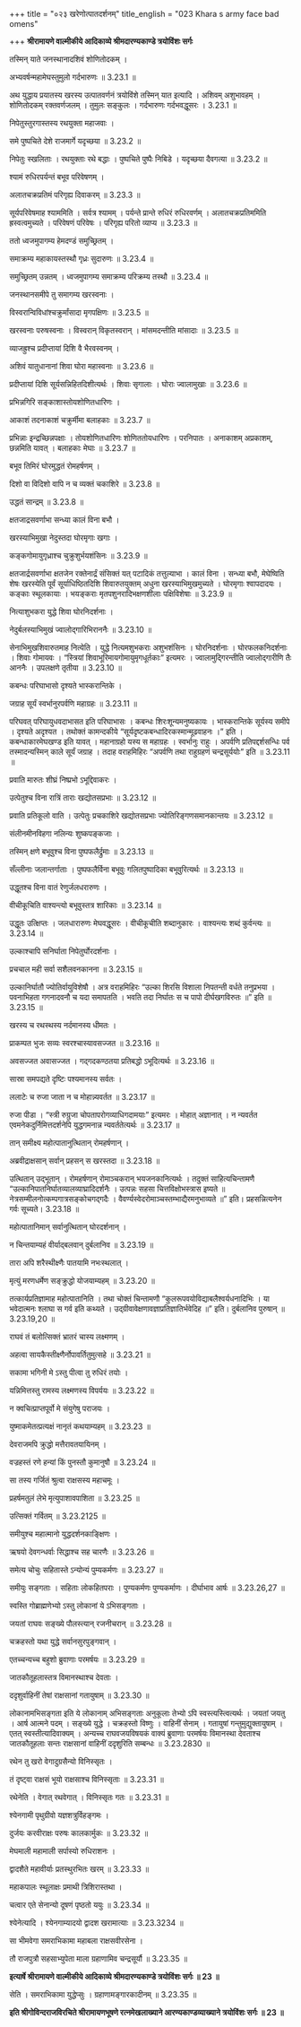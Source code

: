 +++
title = "०२३ खरेणोत्पातदर्शनम्"
title_english = "023 Khara s army face bad omens"

+++
**श्रीरामायणे वाल्मीकीये आदिकाव्ये श्रीमदारण्यकाण्डे त्रयोविंशः सर्गः**

तस्मिन् याते जनस्थानादशिवं शोणितोदकम् ।

अभ्यवर्षन्महामेघस्तुमुलो गर्दभारुणः ॥ 3.23.1 ॥

अथ युद्धाय प्रयातस्य खरस्य उत्पातवर्णनं त्रयोविंशे तस्मिन् यात इत्यादि । अशिवम् अशुभावहम् । शोणितोदकम् रक्तवर्णजलम् । तुमुलः सङ्कुलः । गर्दभारुणः गर्दभवद्धूसरः । 3.23.1 ॥

निपेतुस्तुरगास्तस्य रथयुक्ता महाजवाः ।

समे पुष्पचिते देशे राजमार्गे यदृच्छया ॥ 3.23.2 ॥

निपेतुः स्खलिताः । रथयुक्ताः रथे बद्धाः । पुष्पचिते पुष्पैः निबिडे । यदृच्छया दैवगत्या ॥ 3.23.2 ॥

श्यामं रुधिरपर्यन्तं बभूव परिवेषणम् ।

अलातचक्रप्रतिमं परिगृह्य दिवाकरम् ॥ 3.23.3 ॥

सूर्यपरिवेषमाह श्याममिति । सर्वत्र श्यामम् । पर्यन्ते प्रान्ते रुधिरं रुधिरवर्णम् । अलातचक्रप्रतिममिति ह्रस्वत्वमुच्यते । परिवेषणं परिवेषः । परिगृह्य परितो व्याप्य ॥ 3.23.3 ॥

ततो ध्वजमुपागम्य हेमदण्डं समुच्छ्रितम् ।

समाक्रम्य महाकायस्तस्थौ गृध्रः सुदारुणः ॥ 3.23.4 ॥

समुच्छ्रितम् उन्नतम् । ध्वजमुपागम्य समाक्रम्य परिक्रम्य तस्थौ ॥ 3.23.4 ॥

जनस्थानसमीपे तु समागम्य खरस्वनाः ।

विस्वरान्विविधांश्चक्रुर्मांसादा मृगपक्षिणः ॥ 3.23.5 ॥

खरस्वनाः परुषस्वनाः । विस्वरान् विकृतस्वरान् । मांसमदन्तीति मांसादाः ॥ 3.23.5 ॥

व्याजह्रुश्च प्रदीप्तायां दिशि वै भैरवस्वनम् ।

अशिवं यातुधानानां शिवा घोरा महास्वनाः ॥ 3.23.6 ॥

प्रदीप्तायां दिशि सूर्यसन्निहितदिशीत्यर्थः । शिवाः सृगालाः । घोराः ज्वालामुखाः ॥ 3.23.6 ॥

प्रभिन्नगिरि सङ्काशास्तोयशोणितधारिणः ।

आकाशं तदनाकाशं चक्रुर्मीमा बलाहकाः ॥ 3.23.7 ॥

प्रभिन्नाः इन्द्रच्छिन्नपक्षाः । तोयशोणितधारिणः शोणिततोयधारिणः । परनिपातः । अनाकाशम् अप्रकाशम्, छन्नमिति यावत् । बलाहकाः मेघाः ॥ 3.23.7 ॥

बभूव तिमिरं घोरमुद्धतं रोमहर्षणम् ।

दिशो वा विदिशो वापि न च व्यक्तं चकाशिरे ॥ 3.23.8 ॥

उद्धतं सान्द्रम् ॥ 3.23.8 ॥

क्षतजाद्रसवर्णाभा सन्ध्या कालं विना बभौ ।

खरस्याभिमुखा नेदुस्तदा घोरमृगाः खगाः ।

कङ्कगोमायुगृध्राश्च चुक्रुशुर्भयशंसिनः ॥ 3.23.9 ॥

क्षतजार्द्रसवर्णाभा क्षतजेन रक्तेनार्द्रं संसिक्तं यत् पटादिकं तत्तुल्याभा । कालं विना । सन्ध्या बभौ, मेघेष्विति शेषः खरस्येति पूर्वं सूर्याधिष्ठितदिशि शिवारुतयुक्तम् अधुना खरस्याभिमुखमुच्यते । घोरमृगाः श्वापदादयः । कङ्काः स्थूलकायाः । भयङ्कराः मृतपशुनरादिभक्षणशीलाः पक्षिविशेषाः ॥ 3.23.9 ॥

नित्याशुभकरा युद्धे शिवा घोरनिदर्शनाः ।

नेदुर्बलस्याभिमुखं ज्वालोद्गारिभिराननैः ॥ 3.23.10 ॥

सेनाभिमुखशिवारुतमाह नित्येति । युद्धे नित्यमशुभकराः अशुभशंसिनः । घोरनिदर्शनाः । घोरफलकनिदर्शनाः । शिवाः गोमायवः । “स्त्रियां शिवाभूरिमायगोमायुमृगधूर्तकाः” इत्यमरः । ज्वालामुद्गिरन्तीति ज्वालोद्गारीणि तैः आननैः । उपलक्षणे तृतीया ॥ 3.23.10 ॥

कबन्धः परिघाभासो दृश्यते भास्करान्तिके ।

जग्राह सूर्यं स्वर्भानुरपर्वणि महाग्रहः ॥ 3.23.11 ॥

परिघवत् परिघायुधवदाभासत इति परिघाभासः । कबन्धः शिरःशून्यमनुष्यकायः । भास्करान्तिके सूर्यस्य समीपे । दृश्यते अदृश्यत । तथोक्तं कामन्दकीये “सूर्यदृष्टकबन्धादिरकस्मान्मूढवाहनः ।” इति । कबन्धाकारमेघखण्ड इति यावत् । महानाग्रहो यस्य स महाग्रहः । स्वर्भानुः राहुः । अपर्वणि प्रतिपद्दर्शसन्धिः पर्व तस्मादन्यस्मिन् काले सूर्यं जग्राह । तदाह वराहमिहिरः “अपर्वणि तथा राहुग्रहणं चन्द्रसूर्ययोः” इति ॥ 3.23.11 ॥

प्रवाति मारुतः शीघ्रं निष्प्रभो ऽभूद्दिवाकरः ।

उत्पेतुश्च विना रात्रिं ताराः खद्योतसप्रभाः ॥ 3.23.12 ॥

प्रवाति प्रतिकूलो वाति । उत्पेतुः प्रचकाशिरे खद्योतसप्रभाः ज्योतिरिङ्गणसमानकान्तयः ॥ 3.23.12 ॥

संलीनमीनविहगा नलिन्यः शुष्कपङ्कजाः ।

तस्मिन् क्षणे बभूवुश्च विना पुष्पफलैर्द्रुमाः ॥ 3.23.13 ॥

सँल्लीनाः जलान्तर्गाताः । पुष्पफलैर्विना बभूवुः गलितपुष्पादिका बभूवुरित्यर्थः ॥ 3.23.13 ॥

उद्धूतश्च विना वातं रेणुर्जलधरारुणः ।

वीचीकूचिति वाश्यन्त्यो बभूवुस्तत्र शारिकाः ॥ 3.23.14 ॥

उद्धूतः उत्क्षिप्तः । जलधारारुणः मेघवद्धूसरः । वीचीकूचीति शब्दानुकारः । वाश्यन्त्यः शब्दं कुर्वन्त्यः ॥ 3.23.14 ॥

उल्काश्चापि सनिर्घाता निपेतुर्घोरदर्शनाः ।

प्रचचाल मही सर्वा सशैलवनकानना ॥ 3.23.15 ॥

उल्कानिर्घातौ ज्योतिर्वायुविशेषौ । अत्र वराहमिहिरः “उल्का शिरसि विशाला निपतन्ती वर्धते तनुप्रभया । पवनाभिहता गगनादवनौ च यदा समापतति । भवति तदा निर्घातः स च पापो दीर्घखगविरुतः ॥” इति ॥ 3.23.15 ॥

खरस्य च रथस्थस्य नर्दमानस्य धीमतः ।

प्राकम्पत भुजः सव्यः स्वरश्चास्यावसज्जत ॥ 3.23.16 ॥

अवसज्जत अवासज्जत । गद्गदकण्ठतया प्रतिबद्धो ऽभूदित्यर्थः ॥ 3.23.16 ॥

सास्रा समपद्यते दृष्टिः पश्यमानस्य सर्वतः ।

ललाटेः च रुजा जाता न च मोहान्न्यवर्तत ॥ 3.23.17 ॥

रुजा पीडा । “स्त्री रुग्रुजा चोपतापरोगव्याधिगदामयाः” इत्यमरः । मोहात् अज्ञानात् । न न्यवर्तत एवमनेकदुर्निमित्तदर्शनेपि युद्धगमनान्न न्यवर्ततेत्यर्थः ॥ 3.23.17 ॥

तान् समीक्ष्य महोत्पातानुत्थितान् रोमहर्षणान् ।

अब्रवीद्राक्षसान् सर्वान् प्रहसन् स खरस्तदा ॥ 3.23.18 ॥

उत्थितान् उद्भूतान् । रोमहर्षणान् रोमाञ्चकरान् भयजनकानित्यर्थः । तदुक्तं साहित्यचिन्तामणै “उल्कानिपातनिर्घातव्यालव्याघ्रादिदर्शनैः । उत्पन्नः सहसा चित्तविक्षोभस्त्रास इष्यते ॥ नेत्रसम्मीलनोत्कम्पगात्रसङ्कोचगद्गदैः । वैवर्ण्यस्वेदरोमाञ्चस्तम्भाद्यैरमनुभाव्यते ॥” इति। प्रहसन्नित्यनेन गर्वः सूच्यते। 3.23.18 ॥

महोत्पातानिमान् सर्वानुत्थितान् घोरदर्शनान् ।

न चिन्तयाम्यहं वीर्याद्बलवान् दुर्बलानिव ॥ 3.23.19 ॥

तारा अपि शरैस्थीक्ष्णैः पातयामि नभःस्थलात् ।

मृत्युं मरणधर्मेण सङ्क्रुद्धो योजयाम्यहम् ॥ 3.23.20 ॥

तत्कार्यप्रतिज्ञामाह महोत्पातानिति । तथा चोक्तं चिन्तामणौ “कुलरूपवयोविद्याबलैश्वर्यधनादिभिः । या भवेदात्मनः श्लाघा स गर्व इति कथ्यते । उद्ग्रीवावेक्षणावज्ञाप्रतिज्ञातिर्भवेदिह ॥” इति। दुर्बलानिव पुरुषान् ॥ 3.23.19,20 ॥

राघवं तं बलोत्सिक्तं भ्रातरं चास्य लक्ष्मणम् ।

अहत्वा सायकैस्तीक्ष्णैर्नोपावर्तितुमुत्सहे ॥ 3.23.21 ॥

सकामा भगिनी मे ऽस्तु पीत्वा तु रुधिरं तयोः ।

यन्निमित्तस्तु रामस्य लक्ष्मणस्य विपर्ययः ॥ 3.23.22 ॥

न क्वचित्प्राप्तपूर्वो मे संयुगेषु पराजयः ।

युष्माकमेतत्प्रत्यक्षं नानृतं कथयाम्यहम् ॥ 3.23.23 ॥

देवराजमपि क्रुद्धो मत्तैरावतयायिनम् ।

वज्रहस्तं रणे हन्यां किं पुनस्तौ कुमानुषौ ॥ 3.23.24 ॥

सा तस्य गर्जितं श्रुत्वा राक्षसस्य महाचमूः ।

प्रहर्षमतुलं लेभे मृत्युपाशावपाशिता ॥ 3.23.25 ॥

उत्सिक्तं गर्वितम् ॥ 3.23.2125 ॥

समीयुश्च महात्मानो युद्धदर्शनकाङ्क्षिणः ।

ऋषयो देवगन्धर्वाः सिद्धाश्च सह चारणैः ॥ 3.23.26 ॥

समेत्य चोचुः सहितास्ते ऽन्योन्यं पुम्यकर्मणः ॥ 3.23.27 ॥

समीयुः सङ्गताः । सहिताः लोकहितपराः । पुण्यकर्मणः पुण्यकर्माणः । दीर्घाभाव आर्षः ॥ 3.23.26,27 ॥

स्वस्ति गोब्राह्मणेभ्यो ऽस्तु लोकानां ये ऽभिसङ्गताः ।

जयतां राघवः सङ्ख्ये पौलस्त्यान् रजनीचरान् ॥ 3.23.28 ॥

चक्रहस्तो यथा युद्धे सर्वानसुरपुङ्गवान् ।

एतच्चन्यच्च बहुशो ब्रुवाणाः परमर्षयः ॥ 3.23.29 ॥

जातकौतूहलास्तत्र विमानस्थाश्च देवताः ।

ददृशुर्वाहिनीं तेषां राक्षसानां गतायुषाम् ॥ 3.23.30 ॥

लोकानामभिसङ्गता इति ये लोकानाम् अभिसङ्गताः अनुकूलाः तेभ्यो ऽपि स्वस्त्यस्त्वित्यर्थः । जयतां जयतु । आर्ष आत्मने पदम् । सङ्ख्ये युद्धे । चक्रहस्तो विष्णुः । वाहिनीं सेनाम् । गतायुषां गन्तुमुद्युक्तायुषाम् । एतत् स्वस्तीत्यादिवाक्यम् । अन्यच्च राघवजयविषयकं वाक्यं ब्रुवाणाः परमर्षयः विमानस्था देवताश्च जातकौतूहलाः सन्तः राक्षसानां वाहिनीं ददृशुरिति सम्बन्धः ॥ 3.23.2830 ॥

रथेन तु खरो वेगादुग्रसैन्यो विनिस्सृतः ।

तं दृष्ट्वा राक्षसं भूयो राक्षसाश्च विनिस्सृताः ॥ 3.23.31 ॥

रथेनेति । वेगात् रथवेगात् । विनिस्सृतः गतः ॥ 3.23.31 ॥

श्येनगामी पृथुग्रीवो यज्ञशत्रुर्विहङ्गमः ।

दुर्जयः करवीराक्षः परुषः कालकार्मुकः ॥ 3.23.32 ॥

मेघमाली महामाली सर्पास्यो रुधिराशनः ।

द्वादशैते महावीर्याः प्रतस्थुरभितः खरम् ॥ 3.23.33 ॥

महाकपालः स्थूलाक्षः प्रमाथी त्रिशिरास्तथा ।

चत्वार एते सेनान्यो दूषणं पृष्ठतो ययुः ॥ 3.23.34 ॥

श्येनेत्यादि । श्येनगाम्यादयो द्वादश खरामात्याः ॥ 3.23.3234 ॥

सा भीमवेगा समराभिकामा महाबला राक्षसवीरसेना ।

तौ राजपुत्रौ सहसाभ्युपेता माला ग्रहाणामिव चन्द्रसूर्यौ ॥ 3.23.35 ॥

**इत्यार्षे श्रीरामायणे वाल्मीकीये आदिकाव्ये श्रीमदारण्यकाण्डे त्रयोविंशः सर्गः ॥ 23 ॥**

सेति । समराभिकामा युद्धेप्सुः । ग्रहाणामङ्गारकादीनम् ॥ 3.23.35 ॥

**इति श्रीगोविन्दराजविरचिते श्रीरामायणभूषणे रत्नमेखलाख्याने आरण्यकाण्डव्याख्याने त्रयोविंशः सर्गः ॥ 23 ॥**
